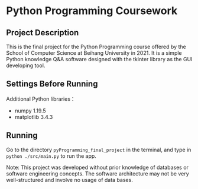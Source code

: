 # Python Programming Coursework
## Project Description
This is the final project for the Python Programming course offered by the School of Computer Science at Beihang University in 2021. 
It is a simple Python knowledge Q&A software designed with the tkinter library as the GUI developing tool.
## Settings Before Running
Additional Python libraries：
- numpy 1.19.5
- matplotlib 3.4.3
## Running
Go to the directory `pyProgramming_final_project` in the terminal, and type in `python ./src/main.py` to run the app.

Note: This project was developed without prior knowledge of databases or software engineering concepts. The software architecture may not be very well-structured and involve no usage of data bases.

